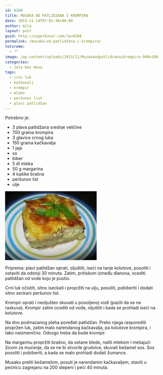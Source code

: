 ```yaml
---
id: 6268
title: MUSAKA OD PATLIDžANA I KROMPIRA
date: 2013-11-14T07:01:48+00:00
author: mila
layout: post
guid: http://superkuvar.com/?p=6268
permalink: /musaka-od-patlidžana-i-krompira/
totvreme:
  - ""
image: /wp-content/uploads/2013/11/Musakaodpatlidzanaikrompira-940x198.jpg
categories:
  - Jela bez mesa
tags:
  - crni luk
  - kačkavalj
  - krompir
  - mleko
  - peršunov list
  - plavi patlidžan
---
```

Potrebno je:

  * 3 plava patlidžana srednje veličine
  * 700 grama krompira
  * 3 glavice crnog luka
  * 150 grama kačkavalja
  * 1 jaje
  * so
  * biber
  * 5 dl mleka
  * 50 g margarina
  * 4 kašike brašna
  * peršunov list
  * ulje

[<img class="alignnone size-medium wp-image-6269" src="/wp-content/uploads/2013/11/Musakaodpatlidzanaikrompira-300x225.jpg" alt="Musakaodpatlidzanaikrompira" width="300" height="225" />](/wp-content/uploads/2013/11/Musakaodpatlidzanaikrompira.jpg)

Priprema: plavi patlidžan oprati, oljuštiti, iseći na tanje kolutove, posoliti i ostaviti da odstoji 30 minuta. Zatim, pritiskom između dlanova, ocediti patlidžan od vode koju je pustio.

Crni luk očistiti, sitno iseckati i propržiti na ulju, posoliti, pobiberiti i dodati sitno seckani peršunov list.

Krompir oprati i neoljušten skuvati u posoljenoj vodi (paziti da se ne raskuva). Krompir zatim ocediti od vode, oljuštiti i kada se prohladi iseći na kolutove.

Na dno podmazanog pleha poređati patlidžan. Preko njega rasporediti propržen luk, zatim malo narendanog kačkavalja, pa kolutove krompira, i tako naizmenično. Odozgo treba da bude krompir.

Na margarinu propržiti brašno, da ostane bledo, naliti mlekom i mešajući žicom za mućenje, da se ne bi stvorile grudvice, skuvati bešamel sos. Sos posoliti i pobiberiti, a kada se malo prohladi dodati žumance.

Musaku preliti bešamelom, posuti je narendanim kačkavaljem, staviti u pećnicu zagrejanu na 200 stepeni i peći 40 minuta.
